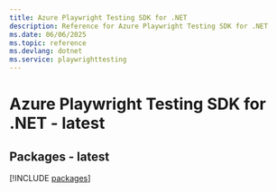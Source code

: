 ```yaml
---
title: Azure Playwright Testing SDK for .NET
description: Reference for Azure Playwright Testing SDK for .NET
ms.date: 06/06/2025
ms.topic: reference
ms.devlang: dotnet
ms.service: playwrighttesting
---
```

# Azure Playwright Testing SDK for .NET - latest
## Packages - latest
[!INCLUDE [packages](playwright-testing-index.md)]